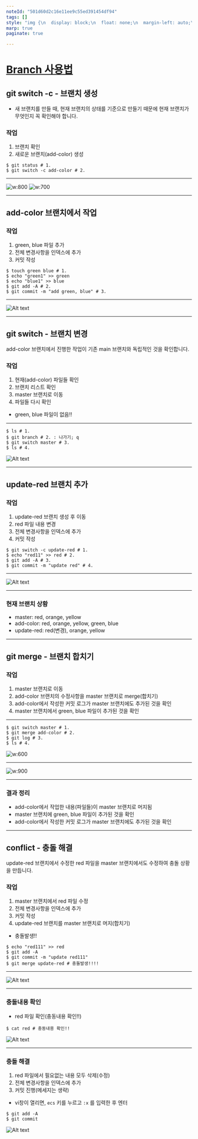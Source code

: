 ```yaml
---
noteId: "501d60d2c16e11ee9c55ed391454df94"
tags: []
style: "img {\n  display: block;\n  float: none;\n  margin-left: auto;\n  margin-right: auto;\n}\n"
marp: true
paginate: true

---
```


# [Branch 사용법](https://subicura.com/git/guide/branch.html#git-switch-c-%E1%84%87%E1%85%B3%E1%84%85%E1%85%A2%E1%86%AB%E1%84%8E%E1%85%B5-%E1%84%89%E1%85%A2%E1%86%BC%E1%84%89%E1%85%A5%E1%86%BC)

## git switch -c - 브랜치 생성
- 새 브랜치를 만들 때, 현재 브랜치의 상태를 기준으로 만들기 때문에 현재 브랜치가 무엇인지 꼭 확인해야 합니다.

### 작업 
1. 브랜치 확인 
2. 새로운 브랜치(add-color) 생성 

```shell
$ git status # 1.
$ git switch -c add-color # 2.
```
---
![w:800](./img/branch/image.png)
![w:700](./img/branch/image-1.png)

---
## add-color 브랜치에서 작업
### 작업 
1. green, blue 파일 추가
2. 전체 변경사항을 인덱스에 추가
3. 커밋 작성

```shell
$ touch green blue # 1.
$ echo "green1" >> green
$ echo "blue1" >> blue 
$ git add -A # 2.
$ git commit -m "add green, blue" # 3.
```

---
![Alt text](./img/branch/image-2.png)

---
## git switch - 브랜치 변경
add-color 브랜치에서 진행한 작업이 기존 main 브랜치와 독립적인 것을 확인합니다.
### 작업 
1. 현재(add-color) 파일들 확인
2. 브랜치 리스트 확인 
3. master 브랜치로 이동 
4. 파일들 다시 확인 
  - green, blue 파일이 없음!!

---
```shell
$ ls # 1.
$ git branch # 2. : 나가기; q 
$ git switch master # 3.
$ ls # 4.
```
![Alt text](./img/branch/image-3.png)

---
## update-red 브랜치 추가
### 작업 
1. update-red 브랜치 생성 후 이동 
2. red 파일 내용 변경 
3. 전체 변경사항을 인덱스에 추가 
4. 커밋 작성 

```shell
$ git switch -c update-red # 1.
$ echo "red11" >> red # 2.
$ git add -A # 3.
$ git commit -m "update red" # 4.
```
---
![Alt text](./img/branch/image-4.png)

---
### 현재 브랜치 상황 
- master: red, orange, yellow
- add-color: red, orange, yellow, green, blue
- update-red: red(변경), orange, yellow

---
## git merge - 브랜치 합치기 
### 작업 
1. master 브랜치로 이동 
2. add-color 브랜치의 수정사항을 master 브랜치로 merge(합치기)
3. add-color에서 작성한 커밋 로그가 master 브랜치에도 추가된 것을 확인 
4. master 브랜치에서 green, blue 파일이 추가된 것을 확인 

---
```shell
$ git switch master # 1.
$ git merge add-color # 2.
$ git log # 3.
$ ls # 4.
```

![w:600](./img/branch/image-6.png)

---
![w:900](./img/branch/image-5.png)

---
### 결과 정리 
- add-color에서 작업한 내용(파일들)이 master 브랜치로 머지됨
- master 브랜치에 green, blue 파일이 추가된 것을 확인 
- add-color에서 작성한 커밋 로그가 master 브랜치에도 추가된 것을 확인 

---
## conflict - 충돌 해결 
update-red 브랜치에서 수정한 red 파일을 master 브랜치에서도 수정하여 충돌 상황을 만듭니다.
### 작업 
1. master 브랜치에서 red 파일 수정 
2. 전체 변경사항을 인덱스에 추가 
3. 커밋 작성 
4. update-red 브랜치를 master 브랜치로 머지(합치기)
  - 충돌발생!!

```shell
$ echo "red111" >> red
$ git add -A
$ git commit -m "update red111"
$ git merge update-red # 충돌발생!!!!
```
---
![Alt text](./img/branch/image-7.png)

---
### 충돌내용 확인
- red 파일 확인(충동내용 확인!!)
```shell
$ cat red # 충동내용 확인!!
```
![Alt text](./img/branch/image-8.png)

---
### 충돌 해결 
1. red 파일에서 필요없는 내용 모두 삭제(수정)
2. 전체 변경사항을 인덱스에 추가 
3. 커밋 진행(메세지는 생략)
  - vi창이 열리면, `ecs` 키를 누르고 `:x` 를 입력한 후 엔터

```shell
$ git add -A
$ git commit
```
![Alt text](./img/branch/image-9.png)

